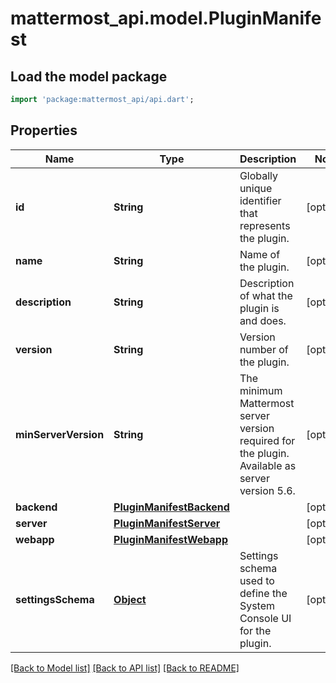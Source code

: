 # mattermost_api.model.PluginManifest

## Load the model package
```dart
import 'package:mattermost_api/api.dart';
```

## Properties
Name | Type | Description | Notes
------------ | ------------- | ------------- | -------------
**id** | **String** | Globally unique identifier that represents the plugin. | [optional] 
**name** | **String** | Name of the plugin. | [optional] 
**description** | **String** | Description of what the plugin is and does. | [optional] 
**version** | **String** | Version number of the plugin. | [optional] 
**minServerVersion** | **String** | The minimum Mattermost server version required for the plugin.  Available as server version 5.6.  | [optional] 
**backend** | [**PluginManifestBackend**](PluginManifestBackend.md) |  | [optional] 
**server** | [**PluginManifestServer**](PluginManifestServer.md) |  | [optional] 
**webapp** | [**PluginManifestWebapp**](PluginManifestWebapp.md) |  | [optional] 
**settingsSchema** | [**Object**](.md) | Settings schema used to define the System Console UI for the plugin. | [optional] 

[[Back to Model list]](../README.md#documentation-for-models) [[Back to API list]](../README.md#documentation-for-api-endpoints) [[Back to README]](../README.md)


